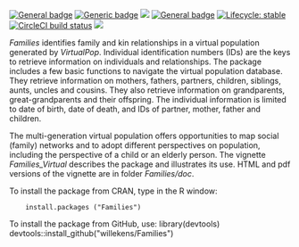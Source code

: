   <!-- badges: start -->
  
  [![General badge](https://img.shields.io/badge/Field-Demography-red.svg)](https://shields.io/)
  [![Generic badge](https://img.shields.io/badge/DATA-HMD/HFD-blue.svg)](https://shields.io/)
  [![](https://www.r-pkg.org/badges/version/Families?color=orange)](https://cran.r-project.org/package=Families)
  [![General badge](https://img.shields.io/badge/Published_on_CRAN-July_8_2022-red.svg)](https://shields.io/)
  [![Lifecycle: stable](https://img.shields.io/badge/lifecycle-stable-orange.svg)](https://lifecycle.r-lib.org/articles/stages.html#stablel)
  [![CircleCI build status](https://img.shields.io/circleci/build/github/jupyterhub/jupyterhub?logo=circleci)](https://circleci.com/gh/jupyterhub/jupyterhub)
  [![](http://cranlogs.r-pkg.org/badges/grand-total/Families?color=blue)](https://cran.r-project.org/package=Families)
<!-- badges: end -->

*Families* identifies family and kin relationships in a virtual population
generated by *VirtualPop*. Individual identification
numbers (IDs) are the keys to retrieve information on individuals and
relationships. The package includes a few basic functions to navigate
the virtual population database. They retrieve information on mothers,
fathers, partners, children, siblings, aunts, uncles and cousins. They
also retrieve information on grandparents, great-grandparents and their
offspring. The individual information is limited to date of birth, date
of death, and IDs of partner, mother, father and children.

The multi-generation virtual population offers opportunities to map
social (family) networks and to adopt different perspectives on
population, including the perspective of a child or an elderly person.
The vignette *Families\_Virtual* describes
the package and illustrates its use. HTML and pdf versions of the
vignette are in folder *Families/doc*.

To install the package from CRAN, type in the R window:

        install.packages ("Families")

To install the package from GitHub, use:
        library(devtools)
        devtools::install_github("willekens/Families")
